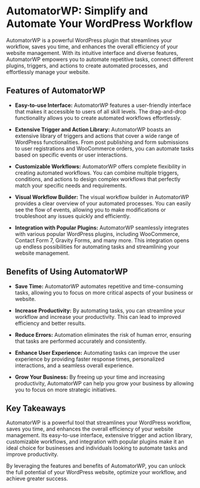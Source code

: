 # AutomatorWP: Simplify and Automate Your WordPress Workflow

AutomatorWP is a powerful WordPress plugin that streamlines your workflow, saves you time, and enhances the overall efficiency of your website management. With its intuitive interface and diverse features, AutomatorWP empowers you to automate repetitive tasks, connect different plugins, triggers, and actions to create automated processes, and effortlessly manage your website.

## Features of AutomatorWP

- **Easy-to-use Interface:** AutomatorWP features a user-friendly interface that makes it accessible to users of all skill levels. The drag-and-drop functionality allows you to create automated workflows effortlessly.

- **Extensive Trigger and Action Library:** AutomatorWP boasts an extensive library of triggers and actions that cover a wide range of WordPress functionalities. From post publishing and form submissions to user registrations and WooCommerce orders, you can automate tasks based on specific events or user interactions.

- **Customizable Workflows:** AutomatorWP offers complete flexibility in creating automated workflows. You can combine multiple triggers, conditions, and actions to design complex workflows that perfectly match your specific needs and requirements.

- **Visual Workflow Builder:** The visual workflow builder in AutomatorWP provides a clear overview of your automated processes. You can easily see the flow of events, allowing you to make modifications or troubleshoot any issues quickly and efficiently.

- **Integration with Popular Plugins:** AutomatorWP seamlessly integrates with various popular WordPress plugins, including WooCommerce, Contact Form 7, Gravity Forms, and many more. This integration opens up endless possibilities for automating tasks and streamlining your website management.

## Benefits of Using AutomatorWP

- **Save Time:** AutomatorWP automates repetitive and time-consuming tasks, allowing you to focus on more critical aspects of your business or website.

- **Increase Productivity:** By automating tasks, you can streamline your workflow and increase your productivity. This can lead to improved efficiency and better results.

- **Reduce Errors:** Automation eliminates the risk of human error, ensuring that tasks are performed accurately and consistently.

- **Enhance User Experience:** Automating tasks can improve the user experience by providing faster response times, personalized interactions, and a seamless overall experience.

- **Grow Your Business:** By freeing up your time and increasing productivity, AutomatorWP can help you grow your business by allowing you to focus on more strategic initiatives.

## Key Takeaways

AutomatorWP is a powerful tool that streamlines your WordPress workflow, saves you time, and enhances the overall efficiency of your website management. Its easy-to-use interface, extensive trigger and action library, customizable workflows, and integration with popular plugins make it an ideal choice for businesses and individuals looking to automate tasks and improve productivity.

By leveraging the features and benefits of AutomatorWP, you can unlock the full potential of your WordPress website, optimize your workflow, and achieve greater success.
